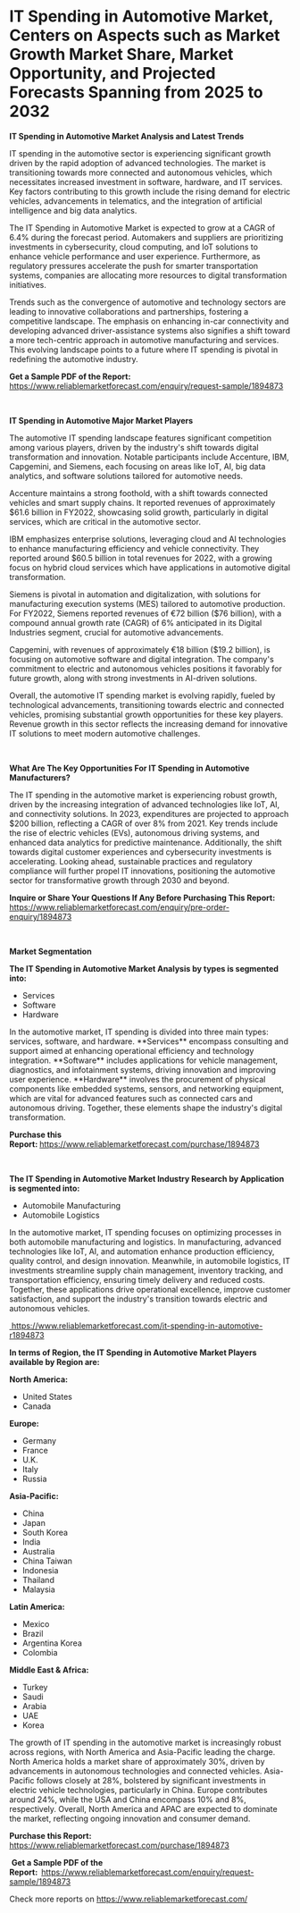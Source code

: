 <p><h1>IT Spending in Automotive Market, Centers on Aspects such as Market Growth Market Share, Market Opportunity, and Projected Forecasts Spanning from 2025 to 2032</h1></p><p><strong>IT Spending in Automotive Market Analysis and Latest Trends</strong></p>
<p><p>IT spending in the automotive sector is experiencing significant growth driven by the rapid adoption of advanced technologies. The market is transitioning towards more connected and autonomous vehicles, which necessitates increased investment in software, hardware, and IT services. Key factors contributing to this growth include the rising demand for electric vehicles, advancements in telematics, and the integration of artificial intelligence and big data analytics.</p><p>The IT Spending in Automotive Market is expected to grow at a CAGR of 6.4% during the forecast period. Automakers and suppliers are prioritizing investments in cybersecurity, cloud computing, and IoT solutions to enhance vehicle performance and user experience. Furthermore, as regulatory pressures accelerate the push for smarter transportation systems, companies are allocating more resources to digital transformation initiatives.</p><p>Trends such as the convergence of automotive and technology sectors are leading to innovative collaborations and partnerships, fostering a competitive landscape. The emphasis on enhancing in-car connectivity and developing advanced driver-assistance systems also signifies a shift toward a more tech-centric approach in automotive manufacturing and services. This evolving landscape points to a future where IT spending is pivotal in redefining the automotive industry.</p></p>
<p><strong>Get a Sample PDF of the Report:&nbsp;</strong> <a href="https://www.reliablemarketforecast.com/enquiry/request-sample/1894873?utm_campaign=1885&utm_medium=2&utm_source=Github&utm_content=ia&utm_term=13012025&utm_id=it-spending-in-automotive">https://www.reliablemarketforecast.com/enquiry/request-sample/1894873</a></p>
<p>&nbsp;</p>
<p><strong>IT Spending in Automotive Major Market Players</strong></p>
<p><p>The automotive IT spending landscape features significant competition among various players, driven by the industry's shift towards digital transformation and innovation. Notable participants include Accenture, IBM, Capgemini, and Siemens, each focusing on areas like IoT, AI, big data analytics, and software solutions tailored for automotive needs.</p><p>Accenture maintains a strong foothold, with a shift towards connected vehicles and smart supply chains. It reported revenues of approximately $61.6 billion in FY2022, showcasing solid growth, particularly in digital services, which are critical in the automotive sector.</p><p>IBM emphasizes enterprise solutions, leveraging cloud and AI technologies to enhance manufacturing efficiency and vehicle connectivity. They reported around $60.5 billion in total revenues for 2022, with a growing focus on hybrid cloud services which have applications in automotive digital transformation.</p><p>Siemens is pivotal in automation and digitalization, with solutions for manufacturing execution systems (MES) tailored to automotive production. For FY2022, Siemens reported revenues of €72 billion ($76 billion), with a compound annual growth rate (CAGR) of 6% anticipated in its Digital Industries segment, crucial for automotive advancements.</p><p>Capgemini, with revenues of approximately €18 billion ($19.2 billion), is focusing on automotive software and digital integration. The company's commitment to electric and autonomous vehicles positions it favorably for future growth, along with strong investments in AI-driven solutions.</p><p>Overall, the automotive IT spending market is evolving rapidly, fueled by technological advancements, transitioning towards electric and connected vehicles, promising substantial growth opportunities for these key players. Revenue growth in this sector reflects the increasing demand for innovative IT solutions to meet modern automotive challenges.</p></p>
<p>&nbsp;</p>
<p><strong>What Are The Key Opportunities For IT Spending in Automotive Manufacturers?</strong></p>
<p><p>The IT spending in the automotive market is experiencing robust growth, driven by the increasing integration of advanced technologies like IoT, AI, and connectivity solutions. In 2023, expenditures are projected to approach $200 billion, reflecting a CAGR of over 8% from 2021. Key trends include the rise of electric vehicles (EVs), autonomous driving systems, and enhanced data analytics for predictive maintenance. Additionally, the shift towards digital customer experiences and cybersecurity investments is accelerating. Looking ahead, sustainable practices and regulatory compliance will further propel IT innovations, positioning the automotive sector for transformative growth through 2030 and beyond.</p></p>
<p><strong>Inquire or Share Your Questions If Any Before Purchasing This Report:</strong> <a href="https://www.reliablemarketforecast.com/enquiry/pre-order-enquiry/1894873?utm_campaign=1885&utm_medium=2&utm_source=Github&utm_content=ia&utm_term=13012025&utm_id=it-spending-in-automotive">https://www.reliablemarketforecast.com/enquiry/pre-order-enquiry/1894873</a></p>
<p>&nbsp;</p>
<p><strong>Market Segmentation</strong></p>
<p><strong>The IT Spending in Automotive Market Analysis by types is segmented into:</strong></p>
<p><ul><li>Services</li><li>Software</li><li>Hardware</li></ul></p>
<p><p>In the automotive market, IT spending is divided into three main types: services, software, and hardware. **Services** encompass consulting and support aimed at enhancing operational efficiency and technology integration. **Software** includes applications for vehicle management, diagnostics, and infotainment systems, driving innovation and improving user experience. **Hardware** involves the procurement of physical components like embedded systems, sensors, and networking equipment, which are vital for advanced features such as connected cars and autonomous driving. Together, these elements shape the industry's digital transformation.</p></p>
<p><strong>Purchase this Report:&nbsp;</strong><a href="https://www.reliablemarketforecast.com/purchase/1894873?utm_campaign=1885&utm_medium=2&utm_source=Github&utm_content=ia&utm_term=13012025&utm_id=it-spending-in-automotive">https://www.reliablemarketforecast.com/purchase/1894873</a></p>
<p>&nbsp;</p>
<p><strong>The IT Spending in Automotive Market Industry Research by Application is segmented into:</strong></p>
<p><ul><li>Automobile Manufacturing</li><li>Automobile Logistics</li></ul></p>
<p><p>In the automotive market, IT spending focuses on optimizing processes in both automobile manufacturing and logistics. In manufacturing, advanced technologies like IoT, AI, and automation enhance production efficiency, quality control, and design innovation. Meanwhile, in automobile logistics, IT investments streamline supply chain management, inventory tracking, and transportation efficiency, ensuring timely delivery and reduced costs. Together, these applications drive operational excellence, improve customer satisfaction, and support the industry's transition towards electric and autonomous vehicles.</p></p>
<p><a href="https://www.reliablemarketforecast.com/it-spending-in-automotive-r1894873?utm_campaign=1885&utm_medium=2&utm_source=Github&utm_content=ia&utm_term=13012025&utm_id=it-spending-in-automotive">&nbsp;https://www.reliablemarketforecast.com/it-spending-in-automotive-r1894873</a></p>
<p><strong>In terms of Region, the IT Spending in Automotive Market Players available by Region are:</strong></p>
<p>
    <p> <strong> North America: </strong>
        <ul>
            <li>United States</li>
            <li>Canada</li>
        </ul>
        </p> 
    <p> <strong> Europe: </strong>
        <ul>
            <li>Germany</li>
            <li>France</li>
            <li>U.K.</li>
            <li>Italy</li>
            <li>Russia</li>
        </ul>
        </p> 
    <p> <strong> Asia-Pacific: </strong>
        <ul>
            <li>China</li>
            <li>Japan</li>
            <li>South Korea</li>
            <li>India</li>
            <li>Australia</li>
            <li>China Taiwan</li>
            <li>Indonesia</li>
            <li>Thailand</li>
            <li>Malaysia</li>
        </ul>
        </p> 
    <p> <strong> Latin America: </strong>
        <ul>
            <li>Mexico</li>
            <li>Brazil</li>
            <li>Argentina Korea</li>
            <li>Colombia</li>
        </ul>
        </p> 
    <p> <strong> Middle East & Africa: </strong>
        <ul>
            <li>Turkey</li>
            <li>Saudi</li>
            <li>Arabia</li>
            <li>UAE</li>
            <li>Korea</li>
        </ul>
    </p>
    </p>
<p><p>The growth of IT spending in the automotive market is increasingly robust across regions, with North America and Asia-Pacific leading the charge. North America holds a market share of approximately 30%, driven by advancements in autonomous technologies and connected vehicles. Asia-Pacific follows closely at 28%, bolstered by significant investments in electric vehicle technologies, particularly in China. Europe contributes around 24%, while the USA and China encompass 10% and 8%, respectively. Overall, North America and APAC are expected to dominate the market, reflecting ongoing innovation and consumer demand.</p></p>
<p><strong>Purchase this Report: </strong><a href="https://www.reliablemarketforecast.com/purchase/1894873?utm_campaign=1885&utm_medium=2&utm_source=Github&utm_content=ia&utm_term=13012025&utm_id=it-spending-in-automotive">https://www.reliablemarketforecast.com/purchase/1894873</a></p>
<p>&nbsp;<strong>Get a Sample PDF of the Report:&nbsp;&nbsp;</strong><a href="https://www.reliablemarketforecast.com/enquiry/request-sample/1894873?utm_campaign=1885&utm_medium=2&utm_source=Github&utm_content=ia&utm_term=13012025&utm_id=it-spending-in-automotive">https://www.reliablemarketforecast.com/enquiry/request-sample/1894873</a></p>
<p><strong></strong></p>
<p>Check more reports on <a href="https://www.reliablemarketforecast.com/?utm_campaign=1885&utm_medium=2&utm_source=Github&utm_content=ia&utm_term=13012025&utm_id=it-spending-in-automotive">https://www.reliablemarketforecast.com/</a></p>